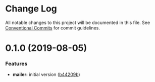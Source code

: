 # Change Log

All notable changes to this project will be documented in this file.
See [Conventional Commits](https://conventionalcommits.org) for commit guidelines.

# 0.1.0 (2019-08-05)


### Features

* **mailer:** initial version ([b44209b](https://github.com/express-knex/express-knex/commit/b44209b))
